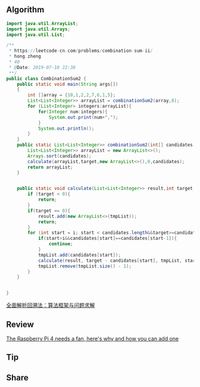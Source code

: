 ## Algorithm
```java
import java.util.ArrayList;
import java.util.Arrays;
import java.util.List;

/**
 * https://leetcode-cn.com/problems/combination-sum-ii/
 * hong.zheng
 * 40
 * @Date: 2019-07-18 22:38
 **/
public class CombinationSum2 {
    public static void main(String args[])
    {
        int []array = {10,1,2,2,7,6,1,5};
        List<List<Integer>> arrayList = combinationSum2(array,8);
        for (List<Integer> integers:arrayList){
            for(Integer num:integers){
                System.out.print(num+",");
            }
            System.out.println();
        }
    }
    public static List<List<Integer>> combinationSum2(int[] candidates, int target) {
        List<List<Integer>> arrayList = new ArrayList<>();
        Arrays.sort(candidates);
        calculate(arrayList,target,new ArrayList<>(),0,candidates);
        return arrayList;
    }


    public static void calculate(List<List<Integer>> result,int target,ArrayList<Integer> tmpList,int i,int[] candidates){
        if (target < 0){
            return;
        }
        if(target == 0){
            result.add(new ArrayList<>(tmpList));
            return;
        }
        for (int start = i; start < candidates.length&&target>=candidates[start]; start++) {
            if(start>i&&candidates[start]==candidates[start-1]){
                continue;
            }
            tmpList.add(candidates[start]);
            calculate(result, target - candidates[start], tmpList, start+1, candidates);
            tmpList.remove(tmpList.size() - 1);
        }
    }


}

```
[全面解析回溯法：算法框架与问题求解](https://www.cnblogs.com/wuyuegb2312/p/3273337.html#intro)
## Review
[The Raspberry Pi 4 needs a fan, here's why and how you can add one
](https://www.jeffgeerling.com/blog/2019/raspberry-pi-4-needs-fan-heres-why-and-how-you-can-add-one)

## Tip
## Share
